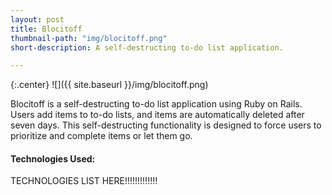 ```yaml
---
layout: post
title: Blocitoff
thumbnail-path: "img/blocitoff.png"
short-description: A self-destructing to-do list application.

---
```


{:.center}
![]({{ site.baseurl }}/img/blocitoff.png)

Blocitoff is a self-destructing to-do list application using Ruby on Rails. Users add items to to-do lists, and items are automatically deleted after seven days. This self-destructing functionality is designed to force users to prioritize and complete items or let them go.

#### Technologies Used:

TECHNOLOGIES LIST HERE!!!!!!!!!!!!!